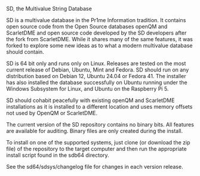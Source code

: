 SD, the Multivalue String Database

SD is a multivalue database in the Pr1me Information tradition.  It contains open source code
from the Open Source databases openQM and ScarletDME and open source code developed by the
SD developers after the fork from ScarletDME.  While it shares many of the same features,
it was forked to explore some new ideas as to what a modern multivalue database should contain.

SD is 64 bit only and runs only on Linux.  Releases are tested on the most current release
of Debian, Ubuntu, Mint and Fedora.  SD should run on any distribution based on Debian 12,
Ubuntu 24.04 or Fedora 41.  The installer has also installed the database successfully on Ubuntu running
under the Windows Subsystem for Linux, and Ubuntu on the Raspberry Pi 5.

SD should cohabit peacefully with existing openQM and ScarletDME installations as
it is installed to a different location and uses memory offsets not used by OpenQM or ScarletDME.

The current version of the SD repository contains no binary bits.  All features are available
for auditing.  Binary files are only created during the install.

To install on one of the supported systems, just clone (or download the zip file) of the repository to 
the target computer and then run the appropriate install script found in the sdb64 directory.

See the sd64/sdsys/changelog file for changes in each version release.
